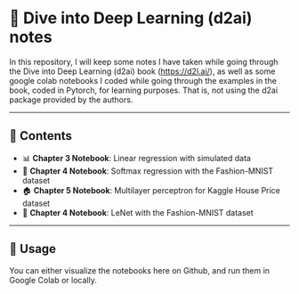 # 📘 Dive into Deep Learning (d2ai) notes

In this repository, I will keep some notes I have taken while going through the Dive into Deep Learning (d2ai) book (<https://d2l.ai/>), as well as some google colab notebooks I coded while going through the examples in the book, coded in Pytorch, for learning purposes. That is, not using the d2ai package provided by the authors.  

---
## 📂 Contents

- 📊 **Chapter 3 Notebook**: Linear regression with simulated data
- 👕 **Chapter 4 Notebook**: Softmax regression with the Fashion-MNIST dataset
- 🏠 **Chapter 5 Notebook**: Multilayer perceptron for Kaggle House Price dataset
- 👚 **Chapter 4 Notebook**: LeNet with the Fashion-MNIST dataset
---

## 🚀 Usage
You can either visualize the notebooks here on Github, and run them in Google Colab or locally.


